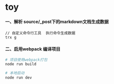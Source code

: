 # toy

#### 一、解析 source/_post下的markdown文档生成数据

```
// 自定义命令行工具  执行命令生成数据
trx g
```

#### 二、启用webpack 编译项目
```bash
# 项目使用webpack打包
node run build

# 本地启动
node run dev
```
